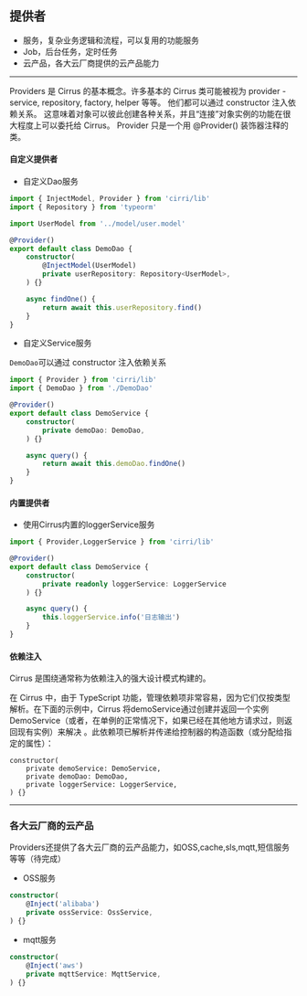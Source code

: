 ## 提供者

- 服务，复杂业务逻辑和流程，可以复用的功能服务
- Job，后台任务，定时任务
- 云产品，各大云厂商提供的云产品能力
__________

Providers 是 Cirrus 的基本概念。许多基本的 Cirrus 类可能被视为 provider - service, repository, factory, helper 等等。 他们都可以通过 constructor 注入依赖关系。 这意味着对象可以彼此创建各种关系，并且“连接”对象实例的功能在很大程度上可以委托给 Cirrus。 Provider 只是一个用 @Provider() 装饰器注释的类。
#### 自定义提供者
- 自定义Dao服务
```typescript
import { InjectModel, Provider } from 'cirri/lib'
import { Repository } from 'typeorm'

import UserModel from '../model/user.model'

@Provider()
export default class DemoDao {
    constructor(
        @InjectModel(UserModel)
        private userRepository: Repository<UserModel>,
    ) {}

    async findOne() {
        return await this.userRepository.find()
    }
}
```
-  自定义Service服务

 `DemoDao`可以通过 constructor 注入依赖关系
```typescript
import { Provider } from 'cirri/lib'
import { DemoDao } from './DemoDao'

@Provider()
export default class DemoService {
    constructor(
        private demoDao: DemoDao,
    ) {}

    async query() {
        return await this.demoDao.findOne()
    }
}
```
#### 内置提供者
- 使用Cirrus内置的loggerService服务
```typescript
import { Provider,LoggerService } from 'cirri/lib'

@Provider()
export default class DemoService {
    constructor(
        private readonly loggerService: LoggerService
    ) {}

    async query() {
        this.loggerService.info('日志输出')
    }
}
```
#### 依赖注入

Cirrus 是围绕通常称为依赖注入的强大设计模式构建的。

在 Cirrus 中，由于 TypeScript 功能，管理依赖项非常容易，因为它们仅按类型解析。在下面的示例中，Cirrus 将demoService通过创建并返回一个实例DemoService（或者，在单例的正常情况下，如果已经在其他地方请求过，则返回现有实例）来解决 。此依赖项已解析并传递给控制器​​的构造函数（或分配给指定的属性）：
```
constructor(
    private demoService: DemoService,
    private demoDao: DemoDao,
    private loggerService: LoggerService,
) {}

```
__________
### 各大云厂商的云产品

Providers还提供了各大云厂商的云产品能力，如OSS,cache,sls,mqtt,短信服务等等（待完成）

- OSS服务
```typescript
constructor(
    @Inject('alibaba')
    private ossService: OssService,
) {}

```
- mqtt服务
```typescript
constructor(
    @Inject('aws')
    private mqttService: MqttService,
) {}

```
